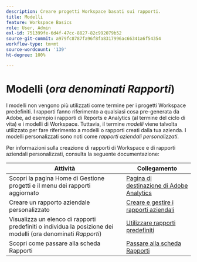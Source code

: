 ```yaml
---
description: Creare progetti Workspace basati sui rapporti.
title: Modelli
feature: Workspace Basics
role: User, Admin
exl-id: 751399fe-6d4f-47cc-8827-82c992079b52
source-git-commit: a979fc8787fa96f8fa8317996ac66341a6f54354
workflow-type: tm+mt
source-wordcount: '139'
ht-degree: 100%

---
```


# Modelli (*ora denominati Rapporti*)

I modelli non vengono più utilizzati come termine per i progetti Workspace predefiniti. I rapporti fanno riferimento a qualsiasi cosa pre-generata da Adobe, ad esempio i rapporti di Reports e Analytics (al termine del ciclo di vita) e i modelli di Workspace. Tuttavia, il termine *modelli* viene talvolta utilizzato per fare riferimento a modelli o rapporti creati dalla tua azienda. I modelli personalizzati sono noti come *rapporti aziendali personalizzati*.

Per informazioni sulla creazione di rapporti di Workspace e di rapporti aziendali personalizzati, consulta la seguente documentazione:

| Attività | Collegamento |
|---|---| 
| Scopri la pagina Home di Gestione progetti e il menu dei rapporti aggiornato | [Pagina di destinazione di Adobe Analytics](/help/analyze/landing.md) |
| Creare un rapporto aziendale personalizzato | [Creare e gestire i rapporti aziendali](/help/analyze/analysis-workspace/reports/create-company-reports.md) |
| Visualizza un elenco di rapporti predefiniti o individua la posizione dei modelli (ora denominati *Rapporti*) | [Utilizzare rapporti predefiniti](/help/analyze/analysis-workspace/reports/use-reports.md) |
| Scopri come passare alla scheda Rapporti | [Passare alla scheda Rapporti](/help/analyze/landing.md#navigate-reports) |